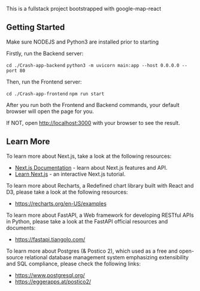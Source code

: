 This is a fullstack project bootstrapped with google-map-react

## Getting Started

Make sure NODEJS and Python3 are installed prior to starting

Firstly, run the Backend server:

`cd ./Crash-app-backend`
`python3 -m uvicorn main:app --host 0.0.0.0 --port 80`

Then, run the Frontend server:

`cd ./Crash-app-frontend`
`npm run start`

After you run both the Frontend and Backend commands, your default browser will open the page for you.

If NOT, open [http://localhost:3000](http://localhost:3000) with your browser to see the result.


## Learn More

To learn more about Next.js, take a look at the following resources:

- [Next.js Documentation](https://nextjs.org/docs) - learn about Next.js features and API.
- [Learn Next.js](https://nextjs.org/learn) - an interactive Next.js tutorial.

To learn more about Recharts, a Redefined chart library built with React and D3, please take a look at the following resources:

- https://recharts.org/en-US/examples

To learn more about FastAPI, a Web framework for developing RESTful APIs in Python, please take a look at the FastAPI official resources and documents:

- https://fastapi.tiangolo.com/

To learn more about Postgres (& Postico 2), which used as a free and open-source relational database management system emphasizing extensibility and SQL compliance, please check the following links:

- https://www.postgresql.org/
- https://eggerapps.at/postico2/

